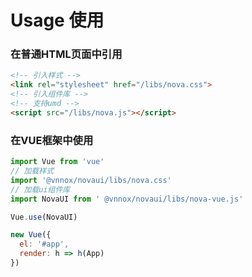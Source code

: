 # Usage 使用

### 在普通HTML页面中引用

```html
<!-- 引入样式 -->
<link rel="stylesheet" href="/libs/nova.css">
<!-- 引入组件库 -->
<!-- 支持umd -->
<script src="/libs/nova.js"></script>
```

### 在VUE框架中使用

```javascript
import Vue from 'vue'
// 加载样式
import '@vnnox/novaui/libs/nova.css'
// 加载ui组件库
import NovaUI from ' @vnnox/novaui/libs/nova-vue.js'

Vue.use(NovaUI)

new Vue({
  el: '#app',
  render: h => h(App)
})
```


